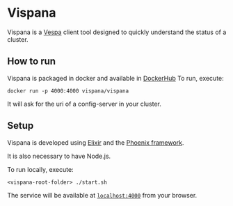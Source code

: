 # Vispana

Vispana is a [Vespa](https://vespa.ai/) client tool designed to quickly understand the status of a cluster.

## How to run

Vispana is packaged in docker and available in [DockerHub](https://hub.docker.com/r/vispana/vispana)
To run, execute:
```shell
docker run -p 4000:4000 vispana/vispana
```

It will ask for the uri of a config-server in your cluster.

## Setup

Vispana is developed using [Elixir](https://elixir-lang.org/) and the [Phoenix framework](https://www.phoenixframework.org/).

It is also necessary to have Node.js.

To run locally, execute:

```shell
<vispana-root-folder> ./start.sh
```

The service will be available at [`localhost:4000`](http://localhost:4000) from your browser.

